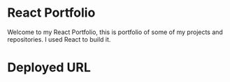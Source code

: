 # React Portfolio

Welcome to my React Portfolio, this is portfolio of some of my projects and repositories. I used React to build it. 

# Deployed URL 

